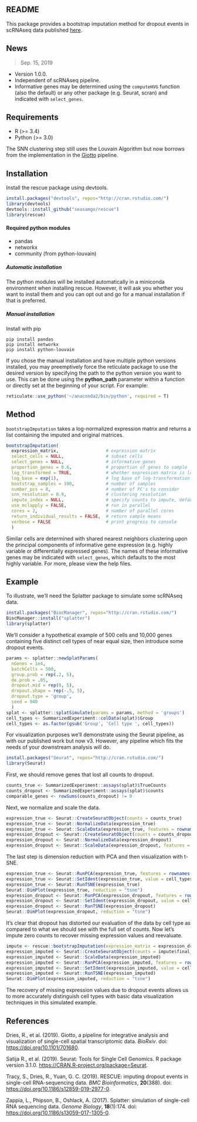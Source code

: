 
<!-- README.md is generated from README.Rmd. Please edit that file -->

## README

This package provides a bootstrap imputation method for dropout events
in scRNAseq data published
[here](https://doi.org/10.1186/s12859-019-2977-0).

## News

> Sep. 15, 2019

  - Version 1.0.0.
  - Independent of scRNAseq pipeline.
  - Informative genes may be determined using the `computeHVG` function
    (also the default) or any other package (e.g. Seurat, scran) and
    indicated with `select_genes`.

## Requirements

  - R (\>= 3.4)  
  - Python (\>= 3.0)

The SNN clustering step still uses the Louvain Algorithm but now borrows
from the implementation in the [Giotto](https://rubd.github.io/Giotto/)
pipeline.

## Installation

Install the rescue package using devtools.

``` r
install.packages("devtools", repos="http://cran.rstudio.com/")
library(devtools)
devtools::install_github("seasamgo/rescue")
library(rescue)
```

#### Required python modules

  - pandas  
  - networkx  
  - community (from python-louvain)

##### Automatic installation

The python modules will be installed automatically in a miniconda
environment when installing rescue. However, it will ask you whether you
want to install them and you can opt out and go for a manual
installation if that is preferred.

##### Manual installation

Install with pip

    pip install pandas
    pip install networkx
    pip install python-louvain

If you chose the manual installation and have multiple python versions
installed, you may preemptively force the reticulate package to use the
desired version by specifying the path to the python version you want to
use. This can be done using the **python\_path** parameter within a
function or directly set at the beginning of your script. For example:

``` r
reticulate::use_python('~/anaconda2/bin/python', required = T)
```

## Method

`bootstrapImputation` takes a log-normalized expression matrix and
returns a list containing the imputed and original matrices.

``` r
bootstrapImputation(
  expression_matrix,                  # expression matrix
  select_cells = NULL,                # subset cells
  select_genes = NULL,                # informative genes
  proportion_genes = 0.6,             # proportion of genes to sample
  log_transformed = TRUE,             # whether expression matrix is log-transformed
  log_base = exp(1),                  # log base of log-transformation
  bootstrap_samples = 100,            # number of samples
  number_pcs = 8,                     # number of PC's to consider
  snn_resolution = 0.9,               # clustering resolution
  impute_index = NULL,                # specify counts to impute, defaults to zero values
  use_mclapply = FALSE,               # run in parallel
  cores = 2,                          # number of parallel cores
  return_individual_results = FALSE,  # return sample means
  verbose = FALSE                     # print progress to console
  )
```

Similar cells are determined with shared nearest neighbors clustering
upon the principal components of informative gene expression
(e.g. highly variable or differentially expressed genes). The names of
these informative genes may be indicated with `select_genes`, which
defaults to the most highly variable. For more, please view the help
files.

## Example

To illustrate, we’ll need the Splatter package to simulate some scRNAseq
data.

``` r
install.packages("BiocManager", repos="http://cran.rstudio.com/")
BiocManager::install("splatter")
library(splatter)
```

We’ll consider a hypothetical example of 500 cells and 10,000 genes
containing five distinct cell types of near equal size, then introduce
some dropout events.

``` r
params <- splatter::newSplatParams(
  nGenes = 1e4,
  batchCells = 500,
  group.prob = rep(.2, 5),
  de.prob = .05,
  dropout.mid = rep(0, 5),
  dropout.shape = rep(-.5, 5),
  dropout.type = 'group',
  seed = 940
  )
splat <- splatter::splatSimulate(params = params, method = 'groups')
cell_types <- SummarizedExperiment::colData(splat)$Group
cell_types <- as.factor(gsub('Group', 'Cell type ', cell_types))
```

For visualization purposes we’ll demonstrate using the Seurat pipeline,
as with our published work but now v3. However, any pipeline which fits
the needs of your downstream analysis will do.

``` r
install.packages("Seurat", repos="http://cran.rstudio.com/")
library(Seurat)
```

First, we should remove genes that lost all counts to dropout.

``` r
counts_true <- SummarizedExperiment::assays(splat)$TrueCounts
counts_dropout <- SummarizedExperiment::assays(splat)$counts
comparable_genes <- rowSums(counts_dropout) != 0
```

Next, we normalize and scale the data.

``` r
expression_true <- Seurat::CreateSeuratObject(counts = counts_true)
expression_true <- Seurat::NormalizeData(expression_true)
expression_true <- Seurat::ScaleData(expression_true, features = rownames(expression_true))
expression_dropout <- Seurat::CreateSeuratObject(counts = counts_dropout[comparable_genes, ])
expression_dropout <- Seurat::NormalizeData(expression_dropout)
expression_dropout <- Seurat::ScaleData(expression_dropout, features = rownames(expression_dropout))
```

The last step is dimension reduction with PCA and then visualization
with
t-SNE.

``` r
expression_true <- Seurat::RunPCA(expression_true, features = rownames(expression_true), verbose = FALSE)
expression_true <- Seurat::SetIdent(expression_true, value = cell_types)
expression_true <- Seurat::RunTSNE(expression_true)
Seurat::DimPlot(expression_true, reduction = "tsne")
expression_dropout <- Seurat::RunPCA(expression_dropout, features = rownames(expression_dropout), verbose = FALSE)
expression_dropout <- Seurat::SetIdent(expression_dropout, value = cell_types)
expression_dropout <- Seurat::RunTSNE(expression_dropout)
Seurat::DimPlot(expression_dropout, reduction = "tsne")
```

It’s clear that dropout has distorted our evaluation of the data by cell
type as compared to what we should see with the full set of counts. Now
let’s impute zero counts to recover missing expression values and
reevaluate.

``` r
impute <- rescue::bootstrapImputation(expression_matrix = expression_dropout@assays$RNA@data)
expression_imputed <- Seurat::CreateSeuratObject(counts = impute$final_imputation)
expression_imputed <- Seurat::ScaleData(expression_imputed)
expression_imputed <- Seurat::RunPCA(expression_imputed, features = rownames(expression_imputed), verbose = FALSE)
expression_imputed <- Seurat::SetIdent(expression_imputed, value = cell_types)
expression_imputed <- Seurat::RunTSNE(expression_imputed)
Seurat::DimPlot(expression_imputed, reduction = "tsne")
```

The recovery of missing expression values due to dropout events allows
us to more accurately distinguish cell types with basic data
visualization techniques in this simulated example.

## References

Dries, R., et al. (2019). Giotto, a pipeline for integrative analysis
and visualization of single-cell spatial transcriptomic data. *BioRxiv*.
doi: <https://doi.org/10.1101/701680>.

Satija R., et al. (2019). Seurat: Tools for Single Cell Genomics. R
package version 3.1.0. <https://CRAN.R-project.org/package=Seurat>.

Tracy, S., Dries, R., Yuan, G. C. (2019). RESCUE: imputing dropout
events in single-cell RNA-sequencing data. *BMC Bioinformatics*,
**20**(388). doi: <https://doi.org/10.1186/s12859-019-2977-0>.

Zappia, L., Phipson, B., Oshlack, A. (2017). Splatter: simulation of
single-cell RNA sequencing data. *Genome Biology*, **18**(1):174. doi:
<https://doi.org/10.1186/s13059-017-1305-0>.
